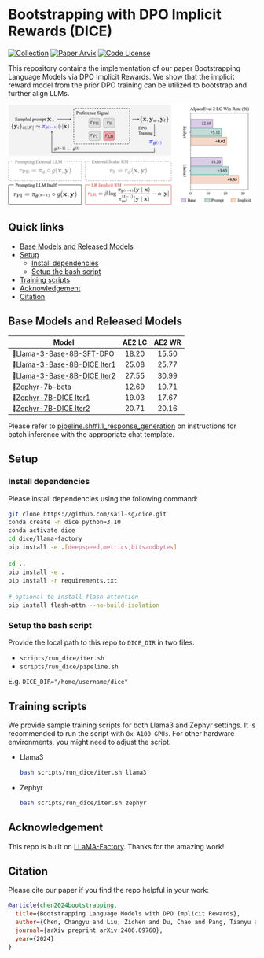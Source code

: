 # Bootstrapping with DPO Implicit Rewards (DICE)

[![Collection](https://img.shields.io/badge/🤗-Model%20Collection-blue)](https://huggingface.co/collections/sail/dice-6684de998e62fe07709d67eb)
[![Paper Arvix](https://img.shields.io/badge/Paper-Arvix%20Link-green)](https://arxiv.org/abs/2406.09760)
[![Code License](https://img.shields.io/badge/Code%20License-MIT-yellow.svg)](https://github.com/sail-sg/dice/blob/main/LICENSE)

This repository contains the implementation of our paper Bootstrapping Language Models via DPO Implicit Rewards. We show that the implicit reward model from the prior DPO training can be utilized to bootstrap and further align LLMs.

<img src="./DICE.png" width="1000px"></img>

## Quick links
- [Base Models and Released Models](#base-models-and-released-models)
- [Setup](#setup)
    - [Install dependencies](#install-dependencies)
    - [Setup the bash script](#setup-the-bash-script)
- [Training scripts](#training-scripts)
- [Acknowledgement](#acknowledgement)
- [Citation](#citation)

## Base Models and Released Models
| **Model**                  | **AE2 LC** | **AE2 WR** |
|----------------------------|:----------:|:----------:|
| 🤗[Llama-3-Base-8B-SFT-DPO](https://huggingface.co/princeton-nlp/Llama-3-Base-8B-SFT-DPO)    | 18.20      | 15.50      |
| 🤗[Llama-3-Base-8B-DICE Iter1](https://huggingface.co/sail/Llama-3-Base-8B-DICE-Iter1) | 25.08      | 25.77      |
| 🤗[Llama-3-Base-8B-DICE Iter2](https://huggingface.co/sail/Llama-3-Base-8B-DICE-Iter2) | 27.55      | 30.99      |
| 🤗[Zephyr-7b-beta](https://huggingface.co/HuggingFaceH4/zephyr-7b-beta)             | 12.69      | 10.71      |
| 🤗[Zephyr-7B-DICE Iter1](https://huggingface.co/sail/Zephyr-7B-DICE-Iter1)       | 19.03      | 17.67      |
| 🤗[Zephyr-7B-DICE Iter2](https://huggingface.co/sail/Zephyr-7B-DICE-Iter2)       | 20.71      | 20.16      |

Please refer to [pipeline.sh#1.1_response_generation](https://github.com/sail-sg/dice/blob/21abbe8c44ad2d608dbcf14551c209064ce66540/scripts/run_dice/pipeline.sh#L105) on instructions for batch inference with the appropriate chat template. 

## Setup
### Install dependencies
Please install dependencies using the following command: 
```bash
git clone https://github.com/sail-sg/dice.git
conda create -n dice python=3.10
conda activate dice
cd dice/llama-factory
pip install -e .[deepspeed,metrics,bitsandbytes]

cd ..
pip install -e .
pip install -r requirements.txt

# optional to install flash attention
pip install flash-attn --no-build-isolation
```

### Setup the bash script
Provide the local path to this repo to `DICE_DIR` in two files: 
- `scripts/run_dice/iter.sh`
- `scripts/run_dice/pipeline.sh`

E.g. `DICE_DIR="/home/username/dice"`

## Training scripts
We provide sample training scripts for both Llama3 and Zephyr settings. It is recommended to run the script with `8x A100 GPUs`. For other hardware environments, you might need to adjust the script. 

- Llama3
  ```bash
  bash scripts/run_dice/iter.sh llama3
  ```

- Zephyr
  ```bash
  bash scripts/run_dice/iter.sh zephyr
  ```


## Acknowledgement
This repo is built on [LLaMA-Factory](https://github.com/hiyouga/LLaMA-Factory). Thanks for the amazing work!

## Citation
Please cite our paper if you find the repo helpful in your work:

```bibtex
@article{chen2024bootstrapping,
  title={Bootstrapping Language Models with DPO Implicit Rewards},
  author={Chen, Changyu and Liu, Zichen and Du, Chao and Pang, Tianyu and Liu, Qian and Sinha, Arunesh and Varakantham, Pradeep and Lin, Min},
  journal={arXiv preprint arXiv:2406.09760},
  year={2024}
}
```
